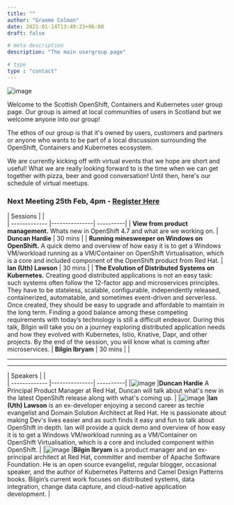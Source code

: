 ```yaml
---
title: ""
author: "Graeme Colman"
date: 2021-01-14T13:49:23+06:00
draft: false

# meta description
description: "The main usergroup page"

# type
type : "contact"
---
```



![image](/images/UGTartan.png)

Welcome to the Scottish OpenShift, Containers and Kubernetes user group page. Our group is aimed at local communities of users in Scotland but we welcome anyone into our group!

The ethos of our group is that it's owned by users, customers and partners or anyone who wants to be part of a local discussion surrounding the OpenShift, Containers and Kubernetes ecosystem. 

We are currently kicking off with virtual events that we hope are short and useful! What we are really looking forward to is the time when we can get together with pizza, beer and good conversation! Until then, here's our schedule of virtual meetups.

### Next Meeting 25th Feb, 4pm - [Register Here](https://events.redhat.com/profile/form/index.cfm?PKformID=0x309682abcd)

|     Sessions   |           |        
| ------------- |---------------| ----------|
| **View from product management.** Whats new in OpenShift 4.7 and what are we working on.     | **Duncan Hardie** | 30 mins |
| **Running minesweeper on Windows on OpenShift.** A quick demo and overview of how easy it is to get a Windows VM/workload running as a VM/Container on OpenShift Virtualisation, which is a core and included component of the OpenShift product from Red Hat.       | **Ian (Uth) Lawson**     |  30 mins  |
| **The Evolution of Distributed Systems on Kubernetes.** Creating good distributed applications is not an easy task: such systems often follow the 12-factor app and microservices principles. They have to be stateless, scalable, configurable, independently released, containerized, automatable, and sometimes event-driven and serverless. Once created, they should be easy to upgrade and affordable to maintain in the long term. Finding a good balance among these competing requirements with today’s technology is still a difficult endeavor. During this talk, Bilgin will take you on a journey exploring distributed application needs and how they evolved with Kubernetes, Istio, Knative, Dapr, and other projects. By the end of the session, you will know what is coming after microservices. | **Bilgin Ibryam**  |    30 mins |
| 

<hr>
<hr>

| Speakers        |       |        
| ------------- |---------------| ----------|
|![image](/images/people/duncanHardie.jpg) |**Duncan Hardie** A Principal Product Manager at Red Hat, Duncan will talk about what's new in the latest OpenShift release along with what's coming up.
|
|![image](/images/people/IanLawson.png) |**Ian (Uth) Lawson** is an   ex-developer enjoying a second career as techie evangelist and Domain Solution Architect at Red Hat. He is passionate about making Dev's lives easier and as such finds it easy and fun to talk about OpenShift in depth. Ian will provide a quick demo and overview of how easy it is to get a Windows VM/workload running as a VM/Container on OpenShift Virtualisation, which is a core and included component within OpenShift. 
|
|![image](/images/people/BilginIbyam.jpg) |**Bilgin Ibryam** is a product manager and an ex-principal architect at Red Hat, committer and member of Apache Software Foundation. He is an open source evangelist, regular blogger, occasional speaker, and the author of Kubernetes Patterns and Camel Design Patterns books. Bilgin’s current work focuses on distributed systems, data integration, change data capture, and cloud-native application development. 
|
        